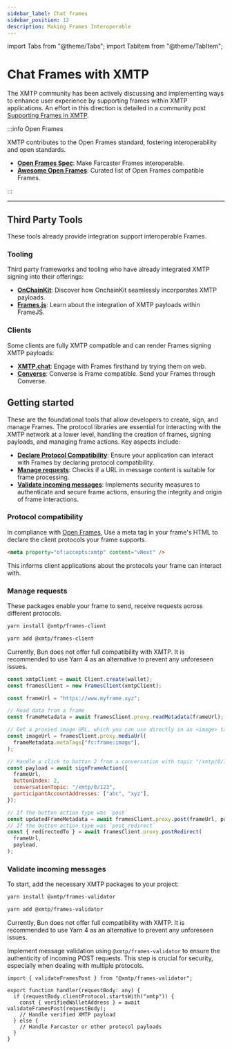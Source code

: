 ```yaml
---
sidebar_label: Chat frames
sidebar_position: 12
description: Making Frames Interoperable
---
```


import Tabs from "@theme/Tabs";
import TabItem from "@theme/TabItem";

# Chat Frames with XMTP

The XMTP community has been actively discussing and implementing ways to enhance user experience by supporting frames within XMTP applications. An effort in this direction is detailed in a community post [Supporting Frames in XMTP](https://community.xmtp.org/t/supporting-frames-in-xmtp/535).

:::info Open Frames

XMTP contributes to the Open Frames standard, fostering interoperability and open standards.

- [**Open Frames Spec**](https://github.com/open-frames/standard/blob/v0.0.1/README.md): Make Farcaster Frames interoperable.
- [**Awesome Open Frames**](https://github.com/open-frames/awesome-open-frames.git): Curated list of Open Frames compatible Frames.

:::

---

## Third Party Tools

These tools already provide integration support interoperable Frames.

### Tooling

Third party frameworks and tooling who have already integrated XMTP signing into their offerings:

- [**OnChainKit**](https://onchainkit.xyz/xmtp/introduction): Discover how OnchainKit seamlessly incorporates XMTP payloads.
- [**Frames.js**](https://framesjs.org/reference/js/xmtp): Learn about the integration of XMTP payloads within FrameJS.

### Clients

Some clients are fully XMTP compatible and can render Frames signing XMTP payloads:

- [**XMTP.chat**](https://xmtp.chat/): Engage with Frames firsthand by trying them on web.
- [**Converse**](https://converse.xyz): Converse is Frame compatible. Send your Frames through Converse.

## Getting started

These are the foundational tools that allow developers to create, sign, and manage Frames. The protocol libraries are essential for interacting with the XMTP network at a lower level, handling the creation of frames, signing payloads, and managing frame actions. Key aspects include:

- [**Declare Protocol Compatibility**](#protocol-compatibility): Ensure your application can interact with Frames by declaring protocol compatibility.
- [**Manage requests**](#manage-requests): Checks if a URL in message content is suitable for frame processing.
- [**Validate incoming messages**](#validate-incoming-messages): Implements security measures to authenticate and secure frame actions, ensuring the integrity and origin of frame interactions.

### Protocol compatibility

In compliance with [Open Frames](https://github.com/open-frames/standard/blob/v0.0.1/README.md), Use a meta tag in your frame's HTML to declare the client protocols your frame supports.

```html
<meta property="of:accepts:xmtp" content="vNext" />
```

This informs client applications about the protocols your frame can interact with.

### Manage requests

These packages enable your frame to send, receive requests across different protocols.

<Tabs >
<TabItem value="npm" label="npm" >

```bash
yarn install @xmtp/frames-client
```

</TabItem>
<TabItem value="yarn" label="Yarn" >

```bash
yarn add @xmtp/frames-client
```

</TabItem>
<TabItem value="bun" label="bun" >

Currently, Bun does not offer full compatibility with XMTP. It is recommended to use Yarn 4 as an alternative to prevent any unforeseen issues.

</TabItem>
</Tabs>

```jsx
const xmtpClient = await Client.create(wallet);
const framesClient = new FramesClient(xmtpClient);

const frameUrl = "https://www.myframe.xyz";

// Read data from a frame
const frameMetadata = await framesClient.proxy.readMetadata(frameUrl);

// Get a proxied image URL, which you can use directly in an <image> tag
const imageUrl = framesClient.proxy.mediaUrl(
  frameMetadata.metaTags["fc:frame:image"],
);

// Handle a click to button 2 from a conversation with topic "/xmtp/0/123" and participant addresses "abc" and "xyz"
const payload = await signFrameAction({
  frameUrl,
  buttonIndex: 2,
  conversationTopic: "/xmtp/0/123",
  participantAccountAddresses: ["abc", "xyz"],
});

// If the button action type was `post`
const updatedFrameMetadata = await framesClient.proxy.post(frameUrl, payload);
// If the button action type was `post_redirect`
const { redirectedTo } = await framesClient.proxy.postRedirect(
  frameUrl,
  payload,
);
```

### Validate incoming messages

To start, add the necessary XMTP packages to your project:

<Tabs >
<TabItem value="npm" label="npm" >

```bash
yarn install @xmtp/frames-validator
```

</TabItem>
<TabItem value="yarn" label="Yarn" >

```bash
yarn add @xmtp/frames-validator
```

</TabItem>
<TabItem value="bun" label="bun" >

Currently, Bun does not offer full compatibility with XMTP. It is recommended to use Yarn 4 as an alternative to prevent any unforeseen issues.

</TabItem>
</Tabs>

Implement message validation using `@xmtp/frames-validator` to ensure the authenticity of incoming POST requests. This step is crucial for security, especially when dealing with multiple protocols.

```tsx
import { validateFramesPost } from "@xmtp/frames-validator";

export function handler(requestBody: any) {
  if (requestBody.clientProtocol.startsWith("xmtp")) {
    const { verifiedWalletAddress } = await validateFramesPost(requestBody);
    // Handle verified XMTP payload
  } else {
    // Handle Farcaster or other protocol payloads
  }
}
```
